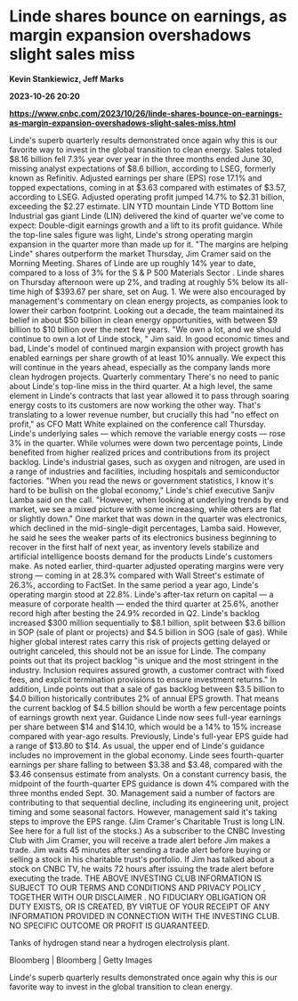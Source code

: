 # Linde shares bounce on earnings, as margin expansion overshadows slight sales miss
**Kevin Stankiewicz, Jeff Marks**

**2023-10-26 20:20**

**https://www.cnbc.com/2023/10/26/linde-shares-bounce-on-earnings-as-margin-expansion-overshadows-slight-sales-miss.html**

Linde's superb quarterly results demonstrated once again why this is our favorite way to invest in the global transition to clean energy. Sales totaled $8.16 billion fell 7.3% year over year in the three months ended June 30, missing analyst expectations of $8.6 billion, according to LSEG, formerly known as Refinitiv. Adjusted earnings per share (EPS) rose 17.1% and topped expectations, coming in at $3.63 compared with estimates of $3.57, according to LSEG. Adjusted operating profit jumped 14.7% to $2.31 billion, exceeding the $2.27 estimate. LIN YTD mountain Linde YTD Bottom line Industrial gas giant Linde (LIN) delivered the kind of quarter we've come to expect: Double-digit earnings growth and a lift to its profit guidance. While the top-line sales figure was light, Linde's strong operating margin expansion in the quarter more than made up for it. "The margins are helping Linde" shares outperform the market Thursday, Jim Cramer said on the Morning Meeting. Shares of Linde are up roughly 14% year to date, compared to a loss of 3% for the S & P 500 Materials Sector . Linde shares on Thursday afternoon were up 2%, and trading at roughly 5% below its all-time high of $393.67 per share, set on Aug. 1. We were also encouraged by management's commentary on clean energy projects, as companies look to lower their carbon footprint. Looking out a decade, the team maintained its belief in about $50 billion in clean energy opportunities, with between $9 billion to $10 billion over the next few years. "We own a lot, and we should continue to own a lot of Linde stock, " Jim said. In good economic times and bad, Linde's model of continued margin expansion with project growth has enabled earnings per share growth of at least 10% annually. We expect this will continue in the years ahead, especially as the company lands more clean hydrogen projects. Quarterly commentary There's no need to panic about Linde's top-line miss in the third quarter. At a high level, the same element in Linde's contracts that last year allowed it to pass through soaring energy costs to its customers are now working the other way. That's translating to a lower revenue number, but crucially this had "no effect on profit," as CFO Matt White explained on the conference call Thursday. Linde's underlying sales — which remove the variable energy costs — rose 3% in the quarter. While volumes were down two percentage points, Linde benefited from higher realized prices and contributions from its project backlog. Linde's industrial gases, such as oxygen and nitrogen, are used in a range of industries and facilities, including hospitals and semiconductor factories. "When you read the news or government statistics, I know it's hard to be bullish on the global economy," Linde's chief executive Sanjiv Lamba said on the call. "However, when looking at underlying trends by end market, we see a mixed picture with some increasing, while others are flat or slightly down." One market that was down in the quarter was electronics, which declined in the mid-single-digit percentages, Lamba said. However, he said he sees the weaker parts of its electronics business beginning to recover in the first half of next year, as inventory levels stabilize and artificial intelligence boosts demand for the products Linde's customers make. As noted earlier, third-quarter adjusted operating margins were very strong — coming in at 28.3% compared with Wall Street's estimate of 26.3%, according to FactSet. In the same period a year ago, Linde's operating margin stood at 22.8%. Linde's after-tax return on capital — a measure of corporate health — ended the third quarter at 25.6%, another record high after besting the 24.9% recorded in Q2. Linde's backlog increased $300 million sequentially to $8.1 billion, split between $3.6 billion in SOP (sale of plant or projects) and $4.5 billion in SOG (sale of gas). While higher global interest rates carry this risk of projects getting delayed or outright canceled, this should not be an issue for Linde. The company points out that its project backlog "is unique and the most stringent in the industry. Inclusion requires assured growth, a customer contract with fixed fees, and explicit termination provisions to ensure investment returns." In addition, Linde points out that a sale of gas backlog between $3.5 billion to $4.0 billion historically contributes 2% of annual EPS growth. That means the current backlog of $4.5 billion should be worth a few percentage points of earnings growth next year. Guidance Linde now sees full-year earnings per share between $14 and $14.10, which would be a 14% to 15% increase compared with year-ago results. Previously, Linde's full-year EPS guide had a range of $13.80 to $14. As usual, the upper end of Linde's guidance includes no improvement in the global economy. Linde sees fourth-quarter earnings per share falling to between $3.38 and $3.48, compared with the $3.46 consensus estimate from analysts. On a constant currency basis, the midpoint of the fourth-quarter EPS guidance is down 4% compared with the three months ended Sept. 30. Management said a number of factors are contributing to that sequential decline, including its engineering unit, project timing and some seasonal factors. However, management said it's taking steps to improve the EPS range. (Jim Cramer's Charitable Trust is long LIN. See here for a full list of the stocks.) As a subscriber to the CNBC Investing Club with Jim Cramer, you will receive a trade alert before Jim makes a trade. Jim waits 45 minutes after sending a trade alert before buying or selling a stock in his charitable trust's portfolio. If Jim has talked about a stock on CNBC TV, he waits 72 hours after issuing the trade alert before executing the trade. THE ABOVE INVESTING CLUB INFORMATION IS SUBJECT TO OUR TERMS AND CONDITIONS AND PRIVACY POLICY , TOGETHER WITH OUR DISCLAIMER . NO FIDUCIARY OBLIGATION OR DUTY EXISTS, OR IS CREATED, BY VIRTUE OF YOUR RECEIPT OF ANY INFORMATION PROVIDED IN CONNECTION WITH THE INVESTING CLUB. NO SPECIFIC OUTCOME OR PROFIT IS GUARANTEED.

Tanks of hydrogen stand near a hydrogen electrolysis plant.

Bloomberg | Bloomberg | Getty Images

Linde's superb quarterly results demonstrated once again why this is our favorite way to invest in the global transition to clean energy.